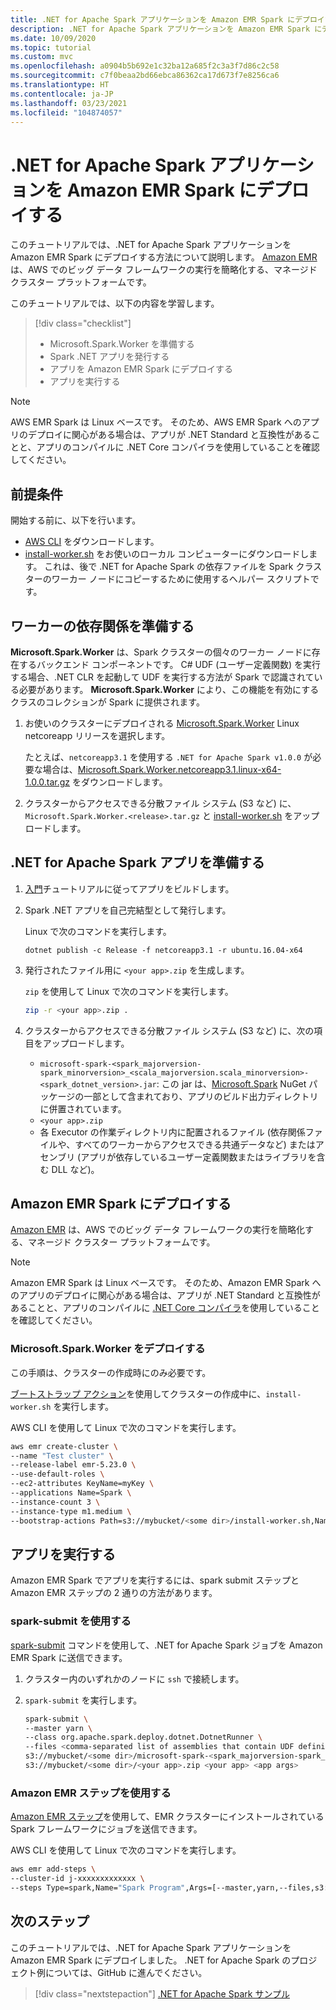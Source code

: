 ```yaml
---
title: .NET for Apache Spark アプリケーションを Amazon EMR Spark にデプロイする
description: .NET for Apache Spark アプリケーションを Amazon EMR Spark にデプロイする方法を説明します。
ms.date: 10/09/2020
ms.topic: tutorial
ms.custom: mvc
ms.openlocfilehash: a0904b5b692e1c32ba12a685f2c3a3f7d86c2c58
ms.sourcegitcommit: c7f0beaa2bd66ebca86362ca17d673f7e8256ca6
ms.translationtype: HT
ms.contentlocale: ja-JP
ms.lasthandoff: 03/23/2021
ms.locfileid: "104874057"
---
```

# <a name="deploy-a-net-for-apache-spark-application-to-amazon-emr-spark"></a>.NET for Apache Spark アプリケーションを Amazon EMR Spark にデプロイする

このチュートリアルでは、.NET for Apache Spark アプリケーションを Amazon EMR Spark にデプロイする方法について説明します。 [Amazon EMR](https://docs.aws.amazon.com/emr/latest/ManagementGuide/emr-what-is-emr.html) は、AWS でのビッグ データ フレームワークの実行を簡略化する、マネージド クラスター プラットフォームです。

このチュートリアルでは、以下の内容を学習します。

> [!div class="checklist"]
>
> * Microsoft.Spark.Worker を準備する
> * Spark .NET アプリを発行する
> * アプリを Amazon EMR Spark にデプロイする
> * アプリを実行する

> [!Note]
> AWS EMR Spark は Linux ベースです。 そのため、AWS EMR Spark へのアプリのデプロイに関心がある場合は、アプリが .NET Standard と互換性があることと、アプリのコンパイルに .NET Core コンパイラを使用していることを確認してください。

## <a name="prerequisites"></a>前提条件

開始する前に、以下を行います。

* [AWS CLI](https://aws.amazon.com/cli/) をダウンロードします。
* [install-worker.sh](https://github.com/dotnet/spark/blob/main/deployment/install-worker.sh) をお使いのローカル コンピューターにダウンロードします。 これは、後で .NET for Apache Spark の依存ファイルを Spark クラスターのワーカー ノードにコピーするために使用するヘルパー スクリプトです。

## <a name="prepare-worker-dependencies"></a>ワーカーの依存関係を準備する

**Microsoft.Spark.Worker** は、Spark クラスターの個々のワーカー ノードに存在するバックエンド コンポーネントです。 C# UDF (ユーザー定義関数) を実行する場合、.NET CLR を起動して UDF を実行する方法が Spark で認識されている必要があります。 **Microsoft.Spark.Worker** により、この機能を有効にするクラスのコレクションが Spark に提供されます。

1. お使いのクラスターにデプロイされる [Microsoft.Spark.Worker](https://github.com/dotnet/spark/releases) Linux netcoreapp リリースを選択します。

   たとえば、`netcoreapp3.1` を使用する `.NET for Apache Spark v1.0.0` が必要な場合は、[Microsoft.Spark.Worker.netcoreapp3.1.linux-x64-1.0.0.tar.gz](https://github.com/dotnet/spark/releases/download/v1.0.0/Microsoft.Spark.Worker.netcoreapp3.1.linux-x64-1.0.0.tar.gz) をダウンロードします。

2. クラスターからアクセスできる分散ファイル システム (S3 など) に、`Microsoft.Spark.Worker.<release>.tar.gz` と [install-worker.sh](https://github.com/dotnet/spark/blob/main/deployment/install-worker.sh) をアップロードします。

## <a name="prepare-your-net-for-apache-spark-app"></a>.NET for Apache Spark アプリを準備する

1. [入門](get-started.md)チュートリアルに従ってアプリをビルドします。

2. Spark .NET アプリを自己完結型として発行します。

   Linux で次のコマンドを実行します。

   ```dotnetcli
   dotnet publish -c Release -f netcoreapp3.1 -r ubuntu.16.04-x64
   ```

3. 発行されたファイル用に `<your app>.zip` を生成します。

   `zip` を使用して Linux で次のコマンドを実行します。

   ```bash
   zip -r <your app>.zip .
   ```

4. クラスターからアクセスできる分散ファイル システム (S3 など) に、次の項目をアップロードします。

   * `microsoft-spark-<spark_majorversion-spark_minorversion>_<scala_majorversion.scala_minorversion>-<spark_dotnet_version>.jar`: この jar は、[Microsoft.Spark](https://www.nuget.org/packages/Microsoft.Spark/) NuGet パッケージの一部として含まれており、アプリのビルド出力ディレクトリに併置されています。
   * `<your app>.zip`
   * 各 Executor の作業ディレクトリ内に配置されるファイル (依存関係ファイルや、すべてのワーカーからアクセスできる共通データなど) またはアセンブリ (アプリが依存しているユーザー定義関数またはライブラリを含む DLL など)。

## <a name="deploy-to-amazon-emr-spark"></a>Amazon EMR Spark にデプロイする

[Amazon EMR](https://docs.aws.amazon.com/emr/latest/ManagementGuide/emr-what-is-emr.html) は、AWS でのビッグ データ フレームワークの実行を簡略化する、マネージド クラスター プラットフォームです。

> [!NOTE]
> Amazon EMR Spark は Linux ベースです。 そのため、Amazon EMR Spark へのアプリのデプロイに関心がある場合は、アプリが .NET Standard と互換性があることと、アプリのコンパイルに [.NET Core コンパイラ](https://dotnet.microsoft.com/download)を使用していることを確認してください。

### <a name="deploy-microsoftsparkworker"></a>Microsoft.Spark.Worker をデプロイする

この手順は、クラスターの作成時にのみ必要です。

[ブートストラップ アクション](https://docs.aws.amazon.com/emr/latest/ManagementGuide/emr-plan-bootstrap.html)を使用してクラスターの作成中に、`install-worker.sh` を実行します。

AWS CLI を使用して Linux で次のコマンドを実行します。

```bash
aws emr create-cluster \
--name "Test cluster" \
--release-label emr-5.23.0 \
--use-default-roles \
--ec2-attributes KeyName=myKey \
--applications Name=Spark \
--instance-count 3 \
--instance-type m1.medium \
--bootstrap-actions Path=s3://mybucket/<some dir>/install-worker.sh,Name="Install Microsoft.Spark.Worker",Args=["aws","s3://mybucket/<some dir>/Microsoft.Spark.Worker.<release>.tar.gz","/usr/local/bin"]
```

## <a name="run-your-app"></a>アプリを実行する

Amazon EMR Spark でアプリを実行するには、spark submit ステップと Amazon EMR ステップの 2 通りの方法があります。

### <a name="use-spark-submit"></a>spark-submit を使用する

[spark-submit](https://spark.apache.org/docs/latest/submitting-applications.html) コマンドを使用して、.NET for Apache Spark ジョブを Amazon EMR Spark に送信できます。

1. クラスター内のいずれかのノードに `ssh` で接続します。

2. `spark-submit` を実行します。

   ```bash
   spark-submit \
   --master yarn \
   --class org.apache.spark.deploy.dotnet.DotnetRunner \
   --files <comma-separated list of assemblies that contain UDF definitions, if any> \
   s3://mybucket/<some dir>/microsoft-spark-<spark_majorversion-spark_minorversion>_<scala_majorversion.scala_minorversion>-<spark_dotnet_version>.jar \
   s3://mybucket/<some dir>/<your app>.zip <your app> <app args>
   ```

### <a name="use-amazon-emr-steps"></a>Amazon EMR ステップを使用する

[Amazon EMR ステップ](https://docs.aws.amazon.com/emr/latest/ReleaseGuide/emr-spark-submit-step.html)を使用して、EMR クラスターにインストールされている Spark フレームワークにジョブを送信できます。

AWS CLI を使用して Linux で次のコマンドを実行します。

```bash
aws emr add-steps \
--cluster-id j-xxxxxxxxxxxxx \
--steps Type=spark,Name="Spark Program",Args=[--master,yarn,--files,s3://mybucket/<some dir>/<udf assembly>,--class,org.apache.spark.deploy.dotnet.DotnetRunner,s3://mybucket/<some dir>/microsoft-spark-<spark_majorversion-spark_minorversion>_<scala_majorversion.scala_minorversion>-<spark_dotnet_version>.jar,s3://mybucket/<some dir>/<your app>.zip,<your app>,<app arg 1>,<app arg 2>,...,<app arg n>],ActionOnFailure=CONTINUE
```

## <a name="next-steps"></a>次のステップ

このチュートリアルでは、.NET for Apache Spark アプリケーションを Amazon EMR Spark にデプロイしました。 .NET for Apache Spark のプロジェクト例については、GitHub に進んでください。

> [!div class="nextstepaction"]
> [.NET for Apache Spark サンプル](https://github.com/dotnet/spark/tree/main/examples)
